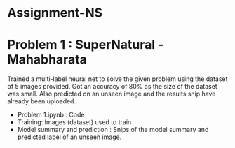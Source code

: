 # Assignment-NS
# Problem 1 : SuperNatural - Mahabharata
Trained a multi-label neural net to solve the given problem using the dataset of 5 images provided. Got an accuracy of 80% as the size of the dataset was small. Also predicted on an unseen image and the results snip have already been uploaded.
- Problem 1.ipynb : Code
- Training: Images (dataset) used to train
- Model summary and prediction : Snips of the model summary and predicted label of an unseen image.
